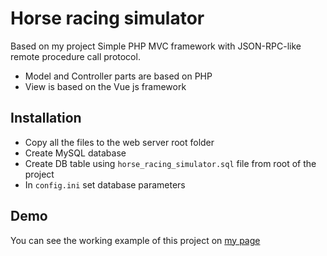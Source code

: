 # Horse racing simulator
Based on my project Simple PHP MVC framework with JSON-RPC-like remote procedure call protocol.
* Model and Controller parts are based on PHP
* View is based on the Vue js framework

## Installation  
* Copy all the files to the web server root folder
* Create MySQL database
* Create DB table using `horse_racing_simulator.sql` file from root of the project
* In `config.ini` set database parameters

## Demo

You can see the working example of this project on [my page](http://horseracing.davand.net)
